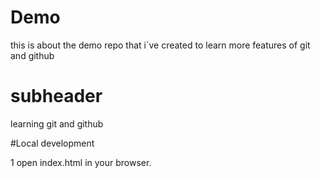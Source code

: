 # Demo

this is about the demo repo that i`ve created to learn more features of git and github

# subheader

learning git and github

#Local development

1 open index.html in your browser.
